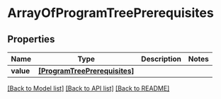 # ArrayOfProgramTreePrerequisites


## Properties
Name | Type | Description | Notes
------------ | ------------- | ------------- | -------------
**value** | [**[ProgramTreePrerequisites]**](ProgramTreePrerequisites.md) |  | 

[[Back to Model list]](../README.md#documentation-for-models) [[Back to API list]](../README.md#documentation-for-api-endpoints) [[Back to README]](../README.md)


